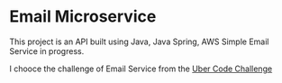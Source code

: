 # Email Microservice

This project is an API built using Java, Java Spring, AWS Simple Email Service in progress.

I chooce the challenge of Email Service from the [Uber Code Challenge](https://github.com/uber-archive/coding-challenge-tools/blob/master/coding_challenge.md****)
